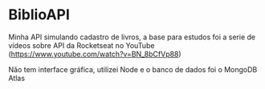 # BiblioAPI
Minha API simulando cadastro de livros, a base para estudos foi a serie de vídeos sobre API da Rocketseat no YouTube (https://www.youtube.com/watch?v=BN_8bCfVp88)

Não tem interface gráfica, utilizei Node e o banco de dados foi o MongoDB Atlas
